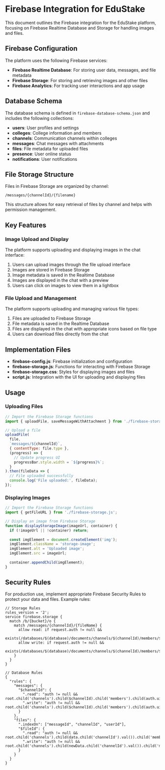 # Firebase Integration for EduStake

This document outlines the Firebase integration for the EduStake platform, focusing on Firebase Realtime Database and Storage for handling images and files.

## Firebase Configuration

The platform uses the following Firebase services:

- **Firebase Realtime Database**: For storing user data, messages, and file metadata
- **Firebase Storage**: For storing and retrieving images and other files
- **Firebase Analytics**: For tracking user interactions and app usage

## Database Schema

The database schema is defined in `firebase-database-schema.json` and includes the following collections:

- **users**: User profiles and settings
- **colleges**: College information and members
- **channels**: Communication channels within colleges
- **messages**: Chat messages with attachments
- **files**: File metadata for uploaded files
- **presence**: User online status
- **notifications**: User notifications

## File Storage Structure

Files in Firebase Storage are organized by channel:

```
/messages/{channelId}/{filename}
```

This structure allows for easy retrieval of files by channel and helps with permission management.

## Key Features

### Image Upload and Display

The platform supports uploading and displaying images in the chat interface:

1. Users can upload images through the file upload interface
2. Images are stored in Firebase Storage
3. Image metadata is saved in the Realtime Database
4. Images are displayed in the chat with a preview
5. Users can click on images to view them in a lightbox

### File Upload and Management

The platform supports uploading and managing various file types:

1. Files are uploaded to Firebase Storage
2. File metadata is saved in the Realtime Database
3. Files are displayed in the chat with appropriate icons based on file type
4. Users can download files directly from the chat

## Implementation Files

- **firebase-config.js**: Firebase initialization and configuration
- **firebase-storage.js**: Functions for interacting with Firebase Storage
- **firebase-storage.css**: Styles for displaying images and files
- **script.js**: Integration with the UI for uploading and displaying files

## Usage

### Uploading Files

```javascript
// Import the Firebase Storage functions
import { uploadFile, saveMessageWithAttachment } from './firebase-storage.js';

// Upload a file
uploadFile(
  file,
  `messages/${channelId}`,
  { contentType: file.type },
  (progress) => {
    // Update progress UI
    progressBar.style.width = `${progress}%`;
  }
).then(fileData => {
  // File uploaded successfully
  console.log('File uploaded:', fileData);
});
```

### Displaying Images

```javascript
// Import the Firebase Storage functions
import { getFileURL } from './firebase-storage.js';

// Display an image from Firebase Storage
function displayStorageImage(imageUrl, container) {
  if (!imageUrl || !container) return;
  
  const imgElement = document.createElement('img');
  imgElement.className = 'storage-image';
  imgElement.alt = 'Uploaded image';
  imgElement.src = imageUrl;
  
  container.appendChild(imgElement);
}
```

## Security Rules

For production use, implement appropriate Firebase Security Rules to protect your data and files. Example rules:

```
// Storage Rules
rules_version = '2';
service firebase.storage {
  match /b/{bucket}/o {
    match /messages/{channelId}/{fileName} {
      allow read: if request.auth != null && 
                    exists(/databases/$(database)/documents/channels/$(channelId)/members/$(request.auth.uid));
      allow write: if request.auth != null && 
                     exists(/databases/$(database)/documents/channels/$(channelId)/members/$(request.auth.uid));
    }
  }
}

// Database Rules
{
  "rules": {
    "messages": {
      "$channelId": {
        ".read": "auth != null && root.child('channels').child($channelId).child('members').child(auth.uid).exists()",
        ".write": "auth != null && root.child('channels').child($channelId).child('members').child(auth.uid).exists()"
      }
    },
    "files": {
      ".indexOn": ["messageId", "channelId", "userId"],
      "$fileId": {
        ".read": "auth != null && root.child('channels').child(data.child('channelId').val()).child('members').child(auth.uid).exists()",
        ".write": "auth != null && root.child('channels').child(newData.child('channelId').val()).child('members').child(auth.uid).exists()"
      }
    }
  }
}
```